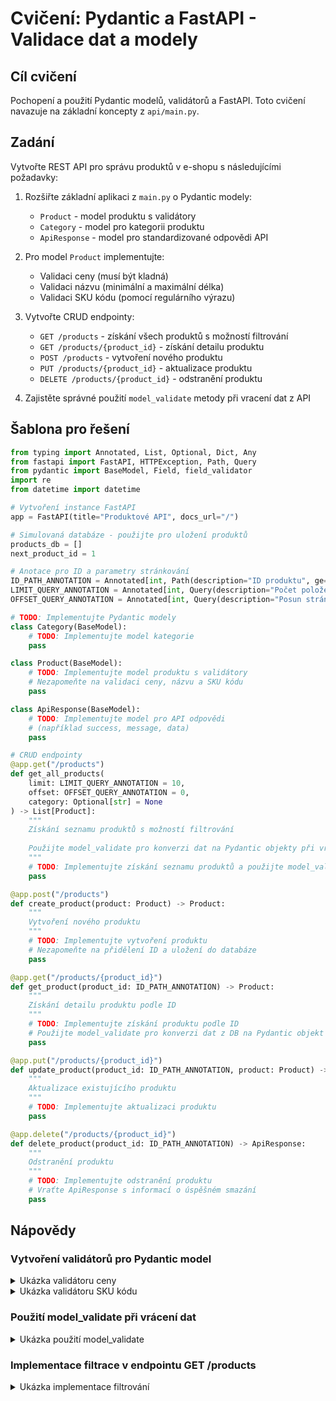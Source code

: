 # Cvičení: Pydantic a FastAPI - Validace dat a modely

## Cíl cvičení
Pochopení a použití Pydantic modelů, validátorů a FastAPI. Toto cvičení navazuje na základní koncepty z `api/main.py`.

## Zadání

Vytvořte REST API pro správu produktů v e-shopu s následujícími požadavky:

1. Rozšiřte základní aplikaci z `main.py` o Pydantic modely:
   - `Product` - model produktu s validátory
   - `Category` - model pro kategorii produktu
   - `ApiResponse` - model pro standardizované odpovědi API

2. Pro model `Product` implementujte:
   - Validaci ceny (musí být kladná)
   - Validaci názvu (minimální a maximální délka)
   - Validaci SKU kódu (pomocí regulárního výrazu)

3. Vytvořte CRUD endpointy:
   - `GET /products` - získání všech produktů s možností filtrování
   - `GET /products/{product_id}` - získání detailu produktu
   - `POST /products` - vytvoření nového produktu
   - `PUT /products/{product_id}` - aktualizace produktu
   - `DELETE /products/{product_id}` - odstranění produktu

4. Zajistěte správné použití `model_validate` metody při vracení dat z API

## Šablona pro řešení

```python
from typing import Annotated, List, Optional, Dict, Any
from fastapi import FastAPI, HTTPException, Path, Query
from pydantic import BaseModel, Field, field_validator
import re
from datetime import datetime

# Vytvoření instance FastAPI
app = FastAPI(title="Produktové API", docs_url="/")

# Simulovaná databáze - použijte pro uložení produktů
products_db = []
next_product_id = 1

# Anotace pro ID a parametry stránkování
ID_PATH_ANNOTATION = Annotated[int, Path(description="ID produktu", ge=1)]
LIMIT_QUERY_ANNOTATION = Annotated[int, Query(description="Počet položek na stránku", ge=1, le=100)]
OFFSET_QUERY_ANNOTATION = Annotated[int, Query(description="Posun stránkování", ge=0)]

# TODO: Implementujte Pydantic modely
class Category(BaseModel):
    # TODO: Implementujte model kategorie
    pass

class Product(BaseModel):
    # TODO: Implementujte model produktu s validátory
    # Nezapomeňte na validaci ceny, názvu a SKU kódu
    pass

class ApiResponse(BaseModel):
    # TODO: Implementujte model pro API odpovědi
    # (například success, message, data)
    pass

# CRUD endpointy
@app.get("/products")
def get_all_products(
    limit: LIMIT_QUERY_ANNOTATION = 10,
    offset: OFFSET_QUERY_ANNOTATION = 0,
    category: Optional[str] = None
) -> List[Product]:
    """
    Získání seznamu produktů s možností filtrování
    
    Použijte model_validate pro konverzi dat na Pydantic objekty při vracení
    """
    # TODO: Implementujte získání seznamu produktů a použijte model_validate
    pass

@app.post("/products")
def create_product(product: Product) -> Product:
    """
    Vytvoření nového produktu
    """
    # TODO: Implementujte vytvoření produktu
    # Nezapomeňte na přidělení ID a uložení do databáze
    pass

@app.get("/products/{product_id}")
def get_product(product_id: ID_PATH_ANNOTATION) -> Product:
    """
    Získání detailu produktu podle ID
    """
    # TODO: Implementujte získání produktu podle ID
    # Použijte model_validate pro konverzi dat z DB na Pydantic objekt
    pass

@app.put("/products/{product_id}")
def update_product(product_id: ID_PATH_ANNOTATION, product: Product) -> Product:
    """
    Aktualizace existujícího produktu
    """
    # TODO: Implementujte aktualizaci produktu
    pass

@app.delete("/products/{product_id}")
def delete_product(product_id: ID_PATH_ANNOTATION) -> ApiResponse:
    """
    Odstranění produktu
    """
    # TODO: Implementujte odstranění produktu
    # Vraťte ApiResponse s informací o úspěšném smazání
    pass
```

## Nápovědy

### Vytvoření validátorů pro Pydantic model

<details>
    <summary>Ukázka validátoru ceny</summary>

```python
@field_validator('price')
@classmethod
def validate_price(cls, v: float) -> float:
    if v <= 0:
        raise ValueError('Cena musí být kladné číslo')
    return v
```
</details>

<details>
    <summary>Ukázka validátoru SKU kódu</summary>

```python
@field_validator('sku')
@classmethod
def validate_sku(cls, v: str) -> str:
    pattern = r'^[A-Z]{3}-\d{4}-[A-Z]{2}$'
    if not re.match(pattern, v):
        raise ValueError('Neplatný formát SKU. Očekávaný formát: XXX-0000-XX')
    return v
```
</details>

### Použití model_validate při vrácení dat

<details>
    <summary>Ukázka použití model_validate</summary>

```python
# Převod dat z databáze na Pydantic model
product_data = {"id": 1, "name": "Telefon", "price": 599.99, "sku": "ABC-1234-XY", "category": "Electronics"}
product = Product.model_validate(product_data)
return product
```
</details>

### Implementace filtrace v endpointu GET /products

<details>
    <summary>Ukázka implementace filtrování</summary>

```python
@app.get("/products")
def get_all_products(
    limit: LIMIT_QUERY_ANNOTATION = 10,
    offset: OFFSET_QUERY_ANNOTATION = 0,
    category: Optional[str] = None
) -> List[Product]:
    filtered_products = products_db
    
    if category:
        filtered_products = [p for p in filtered_products if p["category"] == category]
    
    paginated = filtered_products[offset:offset + limit]
    
    # Použití model_validate_list pro konverzi seznamu slovníků na seznam Pydantic objektů
    return [Product.model_validate(product) for product in paginated]
```
</details>